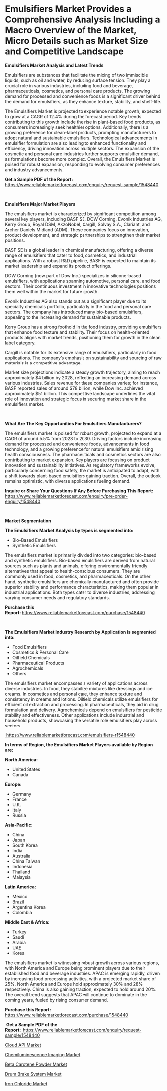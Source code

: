 <p><h1>Emulsifiers Market Provides a Comprehensive Analysis Including a Macro Overview of the Market, Micro Details such as Market Size and Competitive Landscape</h1></p><p><strong>Emulsifiers Market Analysis and Latest Trends</strong></p>
<p><p>Emulsifiers are substances that facilitate the mixing of two immiscible liquids, such as oil and water, by reducing surface tension. They play a crucial role in various industries, including food and beverage, pharmaceuticals, cosmetics, and personal care products. The growing demand for processed and convenience foods is a significant driver behind the demand for emulsifiers, as they enhance texture, stability, and shelf-life. </p><p>The Emulsifiers Market is projected to experience notable growth, expected to grow at a CAGR of 12.4% during the forecast period. Key trends contributing to this growth include the rise in plant-based food products, as consumers increasingly seek healthier options. Additionally, there is a growing preference for clean-label products, prompting manufacturers to adopt natural and sustainable emulsifiers. Technological advancements in emulsifier formulation are also leading to enhanced functionality and efficiency, driving innovation across multiple sectors. The expansion of the cosmetic and personal care industries further supports emulsifier demand, as formulations become more complex. Overall, the Emulsifiers Market is poised for robust expansion, responding to evolving consumer preferences and industry advancements.</p></p>
<p><strong>Get a Sample PDF of the Report:&nbsp;</strong> <a href="https://www.reliablemarketforecast.com/enquiry/request-sample/1548440?utm_campaign=121&utm_medium=2&utm_source=Github&utm_content=ia&utm_term=14112024&utm_id=emulsifiers">https://www.reliablemarketforecast.com/enquiry/request-sample/1548440</a></p>
<p>&nbsp;</p>
<p><strong>Emulsifiers Major Market Players</strong></p>
<p><p>The emulsifiers market is characterized by significant competition among several key players, including BASF SE, DOW Corning, Evonik Industries AG, Kerry Group, Royal DSM, AkzoNobel, Cargill, Solvay S.A., Clariant, and Archer Daniels Midland (ADM). These companies focus on innovation, product development, and strategic partnerships to strengthen their market positions.</p><p>BASF SE is a global leader in chemical manufacturing, offering a diverse range of emulsifiers that cater to food, cosmetics, and industrial applications. With a robust R&D pipeline, BASF is expected to maintain its market leadership and expand its product offerings.</p><p>DOW Corning (now part of Dow Inc.) specializes in silicone-based emulsifiers, with applications spanning automotive, personal care, and food sectors. Their continuous investment in innovative technologies positions them well within the market for future growth.</p><p>Evonik Industries AG also stands out as a significant player due to its specialty chemicals portfolio, particularly in the food and personal care sectors. The company has introduced many bio-based emulsifiers, appealing to the increasing demand for sustainable products.</p><p>Kerry Group has a strong foothold in the food industry, providing emulsifiers that enhance food texture and stability. Their focus on health-oriented products aligns with market trends, positioning them for growth in the clean label category.</p><p>Cargill is notable for its extensive range of emulsifiers, particularly in food applications. The company’s emphasis on sustainability and sourcing of raw materials is a competitive advantage.</p><p>Market size projections indicate a steady growth trajectory, aiming to reach approximately $4 billion by 2028, reflecting an increasing demand across various industries. Sales revenue for these companies varies; for instance, BASF reported sales of around $78 billion, while Dow Inc. achieved approximately $51 billion. This competitive landscape underlines the vital role of innovation and strategic focus in securing market share in the emulsifiers market.</p></p>
<p>&nbsp;</p>
<p><strong>What Are The Key Opportunities For Emulsifiers Manufacturers?</strong></p>
<p><p>The emulsifiers market is poised for robust growth, projected to expand at a CAGR of around 5.5% from 2023 to 2030. Driving factors include increasing demand for processed and convenience foods, advancements in food technology, and a growing preference for natural emulsifiers amid rising health consciousness. The pharmaceuticals and cosmetics sectors are also contributing to market expansion. Key players are focusing on product innovation and sustainability initiatives. As regulatory frameworks evolve, particularly concerning food safety, the market is anticipated to adapt, with a shift towards plant-based emulsifiers gaining traction. Overall, the outlook remains optimistic, with diverse applications fueling demand.</p></p>
<p><strong>Inquire or Share Your Questions If Any Before Purchasing This Report:</strong> <a href="https://www.reliablemarketforecast.com/enquiry/pre-order-enquiry/1548440?utm_campaign=121&utm_medium=2&utm_source=Github&utm_content=ia&utm_term=14112024&utm_id=emulsifiers">https://www.reliablemarketforecast.com/enquiry/pre-order-enquiry/1548440</a></p>
<p>&nbsp;</p>
<p><strong>Market Segmentation</strong></p>
<p><strong>The Emulsifiers Market Analysis by types is segmented into:</strong></p>
<p><ul><li>Bio-Based Emulsifiers</li><li>Synthetic Emulsifiers</li></ul></p>
<p><p>The emulsifiers market is primarily divided into two categories: bio-based and synthetic emulsifiers. Bio-based emulsifiers are derived from natural sources such as plants and animals, offering environmentally friendly alternatives that appeal to health-conscious consumers. They are commonly used in food, cosmetics, and pharmaceuticals. On the other hand, synthetic emulsifiers are chemically manufactured and often provide superior stability and performance characteristics, making them popular in industrial applications. Both types cater to diverse industries, addressing varying consumer needs and regulatory standards.</p></p>
<p><strong>Purchase this Report:&nbsp;</strong><a href="https://www.reliablemarketforecast.com/purchase/1548440?utm_campaign=121&utm_medium=2&utm_source=Github&utm_content=ia&utm_term=14112024&utm_id=emulsifiers">https://www.reliablemarketforecast.com/purchase/1548440</a></p>
<p>&nbsp;</p>
<p><strong>The Emulsifiers Market Industry Research by Application is segmented into:</strong></p>
<p><ul><li>Food Emulsifiers</li><li>Cosmetics & Personal Care</li><li>Oilfield Chemicals</li><li>Pharmaceutical Products</li><li>Agrochemicals</li><li>Others</li></ul></p>
<p><p>The emulsifiers market encompasses a variety of applications across diverse industries. In food, they stabilize mixtures like dressings and ice creams. In cosmetics and personal care, they enhance texture and consistency in creams and lotions. Oilfield chemicals utilize emulsifiers for efficient oil extraction and processing. In pharmaceuticals, they aid in drug formulation and delivery. Agrochemicals depend on emulsifiers for pesticide stability and effectiveness. Other applications include industrial and household products, showcasing the versatile role emulsifiers play across sectors.</p></p>
<p><a href="https://www.reliablemarketforecast.com/emulsifiers-r1548440?utm_campaign=121&utm_medium=2&utm_source=Github&utm_content=ia&utm_term=14112024&utm_id=emulsifiers">&nbsp;https://www.reliablemarketforecast.com/emulsifiers-r1548440</a></p>
<p><strong>In terms of Region, the Emulsifiers Market Players available by Region are:</strong></p>
<p>
    <p> <strong> North America: </strong>
        <ul>
            <li>United States</li>
            <li>Canada</li>
        </ul>
        </p> 
    <p> <strong> Europe: </strong>
        <ul>
            <li>Germany</li>
            <li>France</li>
            <li>U.K.</li>
            <li>Italy</li>
            <li>Russia</li>
        </ul>
        </p> 
    <p> <strong> Asia-Pacific: </strong>
        <ul>
            <li>China</li>
            <li>Japan</li>
            <li>South Korea</li>
            <li>India</li>
            <li>Australia</li>
            <li>China Taiwan</li>
            <li>Indonesia</li>
            <li>Thailand</li>
            <li>Malaysia</li>
        </ul>
        </p> 
    <p> <strong> Latin America: </strong>
        <ul>
            <li>Mexico</li>
            <li>Brazil</li>
            <li>Argentina Korea</li>
            <li>Colombia</li>
        </ul>
        </p> 
    <p> <strong> Middle East & Africa: </strong>
        <ul>
            <li>Turkey</li>
            <li>Saudi</li>
            <li>Arabia</li>
            <li>UAE</li>
            <li>Korea</li>
        </ul>
    </p>
    </p>
<p><p>The emulsifiers market is witnessing robust growth across various regions, with North America and Europe being prominent players due to their established food and beverage industries. APAC is emerging rapidly, driven by increasing food processing activities, with a projected market share of 25%. North America and Europe hold approximately 30% and 28% respectively. China is also gaining traction, expected to hold around 20%. The overall trend suggests that APAC will continue to dominate in the coming years, fueled by rising consumer demand.</p></p>
<p><strong>Purchase this Report: </strong><a href="https://www.reliablemarketforecast.com/purchase/1548440?utm_campaign=121&utm_medium=2&utm_source=Github&utm_content=ia&utm_term=14112024&utm_id=emulsifiers">https://www.reliablemarketforecast.com/purchase/1548440</a></p>
<p>&nbsp;<strong>Get a Sample PDF of the Report:&nbsp;&nbsp;</strong><a href="https://www.reliablemarketforecast.com/enquiry/request-sample/1548440?utm_campaign=121&utm_medium=2&utm_source=Github&utm_content=ia&utm_term=14112024&utm_id=emulsifiers">https://www.reliablemarketforecast.com/enquiry/request-sample/1548440</a></p>
<p><strong></strong></p>
<p><p><a href="https://issuu.com/reportprime-2/docs/cloud-api-market-size-2030.pptx_5e13947bf6e4f6?utm_campaign=121&utm_medium=2&utm_source=Github&utm_content=ia&utm_term=14112024&utm_id=emulsifiers">Cloud API Market</a></p><p><a href="https://issuu.com/reportprime-2/docs/chemiluminescence-imaging-market-si_44e4f0d09863af?utm_campaign=121&utm_medium=2&utm_source=Github&utm_content=ia&utm_term=14112024&utm_id=emulsifiers">Chemiluminescence Imaging Market</a></p><p><a href="https://www.linkedin.com/pulse/digital-transformation-beta-carotene-powder-industry-market-5sg0f?utm_campaign=121&utm_medium=2&utm_source=Github&utm_content=ia&utm_term=14112024&utm_id=emulsifiers">Beta Carotene Powder Market</a></p><p><a href="https://www.linkedin.com/pulse/global-drum-brake-system-market-trends-innovations-forward-looking-f6fre?utm_campaign=121&utm_medium=2&utm_source=Github&utm_content=ia&utm_term=14112024&utm_id=emulsifiers">Drum Brake System Market</a></p><p><a href="https://www.linkedin.com/pulse/strategic-insights-global-iron-chloride-market-trends-2024-54ref?utm_campaign=121&utm_medium=2&utm_source=Github&utm_content=ia&utm_term=14112024&utm_id=emulsifiers">Iron Chloride Market</a></p></p>